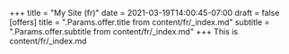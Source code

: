 +++
title = "My Site (fr)"
date = 2021-03-19T14:00:45-07:00
draft = false
[offers]
  title = ".Params.offer.title from content/fr/_index.md"
  subtitle = ".Params.offer.subtitle from content/fr/_index.md"
+++
This is content/fr/_index.md
